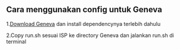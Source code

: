 ## Cara menggunakan config untuk Geneva
1.[Download Geneva](https://github.com/kkevsterrr/geneva) dan install dependencynya terlebih dahulu

2.Copy run.sh sesuai ISP ke directory Geneva dan jalankan run.sh di terminal
